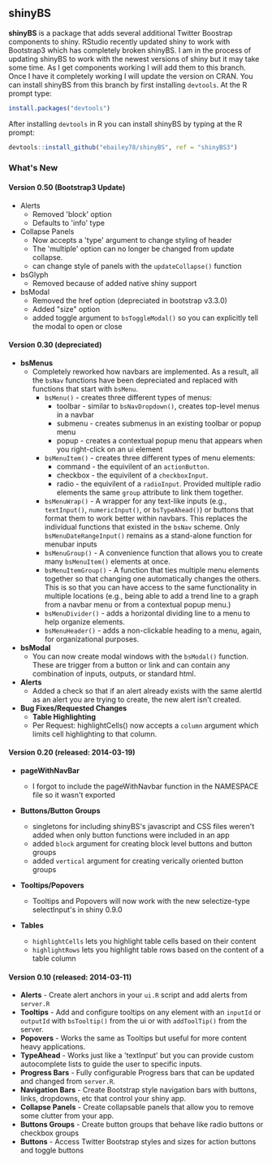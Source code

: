 shinyBS
-------

**shinyBS** is a package that adds several additional Twitter Boostrap 
components to shiny. RStudio recently updated shiny to work with Bootstrap3 
which has completely broken shinyBS. I am in the process of updating shinyBS to
work with the newest versions of shiny but it may take some time. As I get 
components working I will add them to this branch. Once I have it completely 
working I will update the version on CRAN. You can install shinyBS from this 
branch by first installing `devtools`. At the R prompt type:

```R
install.packages("devtools")
```

After installing `devtools` in R you can install shinyBS by typing at the R prompt: 

```R
devtools::install_github("ebailey78/shinyBS", ref = "shinyBS3")
```

### What's New

#### Version 0.50 (Bootstrap3 Update)
* Alerts
    + Removed 'block' option
    + Defaults to 'info' type
* Collapse Panels
    + Now accepts a 'type' argument to change styling of header
    + The 'multiple' option can no longer be changed from update collapse.
    + can change style of panels with the ```updateCollapse()``` function
* bsGlyph
    + Removed because of added native shiny support
* bsModal
    + Removed the href option (depreciated in bootstrap v3.3.0)
    + Added "size" option
    + added toggle argument to ```bsToggleModal()``` so you can explicitly tell 
      the modal to open or close

#### Version 0.30 (depreciated)

* **bsMenus**
    * Completely reworked how navbars are implemented. As a result, all the `bsNav` functions have been depreciated and replaced with functions that start with `bsMenu`.
      + `bsMenu()` - creates three different types of menus:
        * toolbar - similar to `bsNavDropdown()`, creates top-level menus in a navbar
        * submenu - creates submenus in an existing toolbar or popup menu
        * popup - creates a contextual popup menu that appears when you right-click on an ui element
      + `bsMenuItem()` - creates three different types of menu elements:
        * command - the equivilent of an `actionButton`.
        * checkbox - the equivilent of a `checkboxInput`.
        * radio - the equivilent of a `radioInput`. Provided multiple radio elements the same `group` attribute to link them together.
      + `bsMenuWrap()` - A wrapper for any text-like inputs (e.g., `textInput()`, `numericInput()`, or `bsTypeAhead()`) or buttons that format them to work better within navbars. This replaces the individual functions that existed in the `bsNav` scheme. Only `bsMenuDateRangeInput()` remains as a stand-alone function for menubar inputs
      + `bsMenuGroup()` - A convenience function that allows you to create many `bsMenuItem()` elements at once.
      + `bsMenuItemGroup()` - A function that ties multiple menu elements together so that changing one automatically changes the others. This is so that you can have access to the same functionality in multiple locations (e.g., being able to add a trend line to a graph from a navbar menu or from a contextual popup menu.)
      + `bsMenuDivider()` - adds a horizontal dividing line to a menu to help organize elements.
      + `bsMenuHeader()` - adds a non-clickable heading to a menu, again, for organizational purposes.
* **bsModal**
    * You can now create modal windows with the `bsModal()` function. These are trigger from a button or link and can contain any combination of inputs, outputs, or standard html.
* **Alerts**
    * Added a check so that if an alert already exists with the same alertId as an alert you are trying to create, the new alert isn't created.
* **Bug Fixes/Requested Changes**
    * **Table Highlighting**
    * Per Request: highlightCells() now accepts a `column` argument which limits cell highlighting to that column.
 
#### Version 0.20 (released: 2014-03-19)

* **pageWithNavBar**
  * I forgot to include the pageWithNavbar function in the NAMESPACE file so it wasn't exported
* **Buttons/Button Groups** 
  * singletons for including shinyBS's javascript and CSS files weren't added when only button functions were included in an app
  * added `block` argument for creating block level buttons and button groups
  * added `vertical` argument for creating verically oriented button groups
  
* **Tooltips/Popovers**
  * Tooltips and Popovers will now work with the new selectize-type selectInput's in shiny 0.9.0
* **Tables**
  * `highlightCells` lets you highlight table cells based on their content
  * `highlightRows` lets you highlight table rows based on the content of a table column

#### Version 0.10 (released: 2014-03-11)

* **Alerts** - Create alert anchors in your `ui.R` script and add alerts from `server.R`
* **Tooltips** - Add and configure tooltips on any element with an `inputId` or `outputId` with `bsTooltip()` from the ui or with `addToolTip()` from the server.
* **Popovers** - Works the same as Tooltips but useful for more content heavy applications.
* **TypeAhead** - Works just like a 'textInput' but you can provide custom autocomplete lists to guide the user to specific inputs.
* **Progress Bars** - Fully configurable Progress bars that can be updated and changed from `server.R`.
* **Navigation Bars** - Create Bootstrap style navigation bars with buttons, links, dropdowns, etc that control your shiny app.
* **Collapse Panels** - Create collapsable panels that allow you to remove some clutter from your app.
* **Buttons Groups** - Create button groups that behave like radio buttons or checkbox groups
* **Buttons** - Access Twitter Bootstrap styles and sizes for action buttons and toggle buttons

